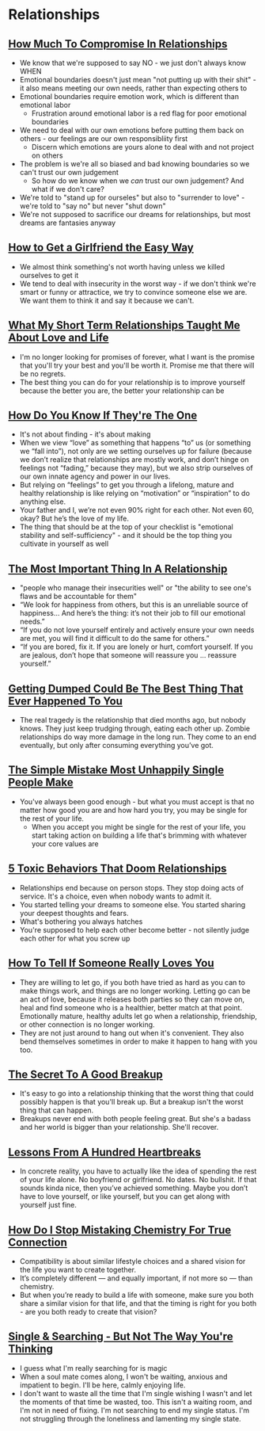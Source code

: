 # Relationships

## [How Much To Compromise In Relationships](https://medium.com/@krisgage/how-much-to-compromise-in-relationships-b41b3815cdd)

* We know that we're supposed to say NO - we just don't always know WHEN
* Emotional boundaries doesn't just mean "not putting up with their shit" - it also means meeting our own needs, rather than expecting others to
* Emotional boundaries require emotion work, which is different than emotional labor
  * Frustration around emotional labor is a red flag for poor emotional boundaries
* We need to deal with our own emotions before putting them back on others - our feelings are our own responsibliity first
  * Discern which emotions are yours alone to deal with and not project on others
* The problem is we're all so biased and bad knowing boundaries so we can't trust our own judgement
  * So how do we know when we _can_ trust our own judgement? And what if we don't care?
* We're told to "stand up for ourseles" but also to "surrender to love" - we're told to "say no" but never "shut down"
* We're not supposed to sacrifice our dreams for relationships, but most dreams are fantasies anyway

## [How to Get a Girlfriend the Easy Way](https://psiloveyou.xyz/how-to-get-a-girlfriend-the-easy-way-35db305ab5c2)

* We almost think something's not worth having unless we killed ourselves to get it
* We tend to deal with insecurity in the worst way - if we don't think we're smart or funny or attractice, we try to convince someone else we are. We want them to think it and say it because we can't.

## [What My Short Term Relationships Taught Me About Love and Life](https://psiloveyou.xyz/what-my-short-term-relationships-taught-me-about-love-and-life-e36db2dee088)

* I'm no longer looking for promises of forever, what I want is the promise that you'll try your best and you'll be worth it. Promise me that there will be no regrets.
* The best thing you can do for your relationship is to improve yourself because the better you are, the better your relationship can be

## [How Do You Know If They're The One](https://medium.com/@krisgage/how-do-you-know-if-theyre-the-one-c094520516b1)

* It's not about finding - it's about making
* When we view “love” as something that happens “to” us (or something we “fall into”), not only are we setting ourselves up for failure (because we don’t realize that relationships are mostly work, and don’t hinge on feelings not “fading,” because they may), but we also strip ourselves of our own innate agency and power in our lives.
* But relying on “feelings” to get you through a lifelong, mature and healthy relationship is like relying on “motivation” or “inspiration” to do anything else.
* Your father and I, we’re not even 90% right for each other. Not even 60, okay? But he’s the love of my life.
* The thing that should be at the top of your checklist is "emotional stability and self-sufficiency" - and it should be the top thing you cultivate in yourself as well

## [The Most Important Thing In A Relationship](https://medium.com/@krisgage/the-most-important-thing-in-a-relationship-fde6e9087d6f)

* "people who manage their insecurities well" or "the ability to see one's flaws and be accountable for them"
* “We look for happiness from others, but this is an unreliable source of happiness… And here’s the thing: it’s not their job to fill our emotional needs.”
* “If you do not love yourself entirely and actively ensure your own needs are met, you will find it difficult to do the same for others.”
* “If you are bored, fix it. If you are lonely or hurt, comfort yourself. If you are jealous, don’t hope that someone will reassure you … reassure yourself.”

## [Getting Dumped Could Be The Best Thing That Ever Happened To You](https://psiloveyou.xyz/getting-dumped-could-be-the-best-thing-that-ever-happened-to-you-66408b80cc8)

* The real tragedy is the relationship that died months ago, but nobody knows. They just keep trudging through, eating each other up. Zombie relationships do way more damage in the long run. They come to an end eventually, but only after consuming everything you’ve got.

## [The Simple Mistake Most Unhappily Single People Make](https://psiloveyou.xyz/the-simple-mistake-most-unhappily-single-people-make-3b482cd987d9)

* You've always been good enough - but what you must accept is that no matter how good you are and how hard you try, you may be single for the rest of your life.
  * When you accept you might be single for the rest of your life, you start taking action on building a life that's brimming with whatever your core values are

## [5 Toxic Behaviors That Doom Relationships](https://psiloveyou.xyz/5-toxic-behaviors-that-doom-relationships-f232667f620a)

* Relationships end because on person stops. They stop doing acts of service. It's a choice, even when nobody wants to admit it.
* You started telling your dreams to someone else. You started sharing your deepest thoughts and fears. 
* What's bothering you always hatches
* You're supposed to help each other become better - not silently judge each other for what you screw up

## [How To Tell If Someone Really Loves You](https://medium.com/@brookemeredith/how-to-tell-if-someone-really-loves-you-106897e67434)

* They are willing to let go, if you both have tried as hard as you can to make things work, and things are no longer working. Letting go can be an act of love, because it releases both parties so they can move on, heal and find someone who is a healthier, better match at that point. Emotionally mature, healthy adults let go when a relationship, friendship, or other connection is no longer working.
* They are not just around to hang out when it's convenient. They also bend themselves sometimes in order to make it happen to hang with you too.

## [The Secret To A Good Breakup](https://psiloveyou.xyz/the-secret-to-a-good-breakup-c583475f5f2c)

* It's easy to go into a relationship thinking that the worst thing that could possibly happen is that you'll break up. But a breakup isn't the worst thing that can happen.
* Breakups never end with both people feeling great. But she's a badass and her world is bigger than your relationship. She'll recover.

## [Lessons From A Hundred Heartbreaks](https://medium.com/splatterme/lessons-from-a-hundred-heartbreaks-f53f203cda64)

* In concrete reality, you have to actually like the idea of spending the rest of your life alone. No boyfriend or girlfriend. No dates. No bullshit. If that sounds kinda nice, then you’ve achieved something. Maybe you don’t have to love yourself, or like yourself, but you can get along with yourself just fine.

## [How Do I Stop Mistaking Chemistry For True Connection](https://medium.com/hello-love/how-do-i-stop-mistaking-chemistry-for-true-connection-48c6dce30965)

* Compatibility is about similar lifestyle choices and a shared vision for the life you want to create together. 
* It’s completely different — and equally important, if not more so — than chemistry.
* But when you’re ready to build a life with someone, make sure you both share a similar vision for that life, and that the timing is right for you both - are you both ready to create that vision?

## [Single & Searching - But Not The Way You're Thinking](https://medium.com/the-junction/single-searching-but-not-the-way-youre-thinking-993cf89120d2)

* I guess what I'm really searching for is magic
* When a soul mate comes along, I won't be waiting, anxious and impatient to begin. I'll be here, calmly enjoying life.
* I don't want to waste all the time that I'm single wishing I wasn't and let the moments of that time be wasted, too. This isn't a waiting room, and I'm not in need of fixing. I'm not searching to end my single status. I'm not struggling through the loneliness and lamenting my single state.


